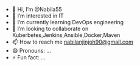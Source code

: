 - 👋 Hi, I’m @Nabila55
- 👀 I’m interested in IT
- 🌱 I’m currently learning DevOps engineering
- 💞️ I’m looking to collaborate on Kuberbetes,Jenkins,Ansible,Docker,Maven
- 📫 How to reach me nabilanjinjoh90@gmail.com
- 😄 Pronouns: ...
- ⚡ Fun fact: ...

<!---
Nabila55/Nabila55 is a ✨ special ✨ repository because its `README.md` (this file) appears on your GitHub profile.
You can click the Preview link to take a look at your changes.
--->
